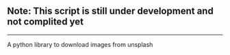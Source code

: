 ## Note: This script is still under development and not complited yet

---
A python library to download images from unsplash
